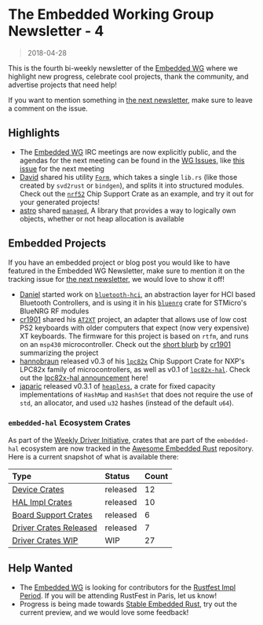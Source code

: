 # The Embedded Working Group Newsletter - 4

> 2018-04-28

This is the fourth bi-weekly newsletter of the [Embedded WG] where we highlight new progress, celebrate cool projects, thank the community, and advertise projects that need help!

If you want to mention something in [the next newsletter], make sure to leave a comment on the issue.

[the next newsletter]: https://github.com/rust-lang-nursery/embedded-wg/issues/93
[Embedded WG]: https://github.com/rust-lang-nursery/embedded-wg

## Highlights

* The [Embedded WG] IRC meetings are now explicitly public, and the agendas for the next meeting can be found in the [WG Issues], like [this issue] for the next meeting
* [David] shared his utility [`Form`], which takes a single `lib.rs` (like those created by `svd2rust` or `bindgen`), and splits it into structured modules. Check out the [`nrf52`] Chip Support Crate as an example, and try it out for your generated projects!
* [astro] shared [`managed`], A library that provides a way to logically own objects, whether or not heap allocation is available

[WG Issues]: https://github.com/rust-lang-nursery/embedded-wg/issues
[this issue]: https://github.com/rust-lang-nursery/embedded-wg/issues/91
[David]: https://github.com/djmcgill
[`Form`]: https://github.com/djmcgill/form
[`nrf52`]: https://github.com/jamesmunns/nrf52/tree/master/src
[astro]: https://github.com/astro
[`managed`]: https://crates.io/crates/managed


## Embedded Projects

If you have an embedded project or blog post you would like to have featured in the Embedded WG Newsletter, make sure to mention it on the tracking issue for [the next newsletter], we would love to show it off!

* [Daniel] started work on [`bluetooth-hci`], an abstraction layer for HCI based Bluetooth Controllers, and is using it in his [`bluenrg`] crate for STMicro's BlueNRG RF modules
* [cr1901] shared his [`AT2XT`] project, an adapter that allows use of low cost PS2 keyboards with older computers that expect (now very expensive) XT keyboards. The firmware for this project is based on `rtfm`, and runs on an `msp430` microcontroller. Check out the [short blurb] by [cr1901] summarizing the project
* [hannobraun] released v0.3 of his [`lpc82x`] Chip Support Crate for NXP's LPC82x family of microcontrollers, as well as v0.1 of [`lpc82x-hal`]. Check out the [lpc82x-hal announcement] here!
* [japaric] released v0.3.1 of [`heapless`], a crate for fixed capacity implementations of `HashMap` and `HashSet` that does not require the use of `std`, an allocator, and used `u32` hashes (instead of the default `u64`).

[`AT2XT`]: https://github.com/cr1901/AT2XT
[cr1901]: https://github.com/cr1901
[japaric]: https://github.com/japaric
[`heapless`]: https://crates.io/crates/heapless
[Daniel]: https://github.com/danielgallagher0
[`bluetooth-hci`]: https://github.com/danielgallagher0/bluetooth-hci
[`bluenrg`]: https://github.com/danielgallagher0/bluenrg
[hannobraun]: https://github.com/hannobraun
[`lpc82x`]: https://crates.io/crates/lpc82x
[`lpc82x-hal`]: https://crates.io/crates/lpc82x-hal
[lpc82x-hal announcement]: https://users.rust-lang.org/t/lpc82x-hal-0-1-hardware-abstraction-layer-for-nxp-lpc82x-mcus/17116
[short blurb]: https://github.com/rust-lang-nursery/embedded-wg/pull/94#issuecomment-385172043

### `embedded-hal` Ecosystem Crates

As part of the [Weekly Driver Initiative], crates that are part of the `embedded-hal` ecosystem are now tracked in the [Awesome Embedded Rust] repository. Here is a current snapshot of what is available there:

| Type                      | Status    | Count |
| :---                      | :-----    | :---- |
| [Device Crates]           | released  | 12    |
| [HAL Impl Crates]         | released  | 10    |
| [Board Support Crates]    | released  | 6     |
| [Driver Crates Released]  | released  | 7     |
| [Driver Crates WIP]       | WIP       | 27    |

[Awesome Embedded Rust]: https://github.com/rust-embedded/awesome-embedded-rust
[Weekly Driver Initiative]: https://github.com/rust-lang-nursery/embedded-wg/issues/39
[Device Crates]: https://github.com/rust-embedded/awesome-embedded-rust#device-crates
[HAL Impl Crates]: https://github.com/rust-embedded/awesome-embedded-rust#hal-implementation-crates
[Board Support Crates]: https://github.com/rust-embedded/awesome-embedded-rust#board-support-crates
[Driver Crates Released]: https://github.com/rust-embedded/awesome-embedded-rust#driver-crates
[Driver Crates WIP]: https://github.com/rust-embedded/awesome-embedded-rust#wip

## Help Wanted

* The [Embedded WG] is looking for contributors for the [Rustfest Impl Period]. If you will be attending RustFest in Paris, let us know!
* Progress is being made towards [Stable Embedded Rust], try out the current preview, and we would love some feedback!

[Stable Embedded Rust]: https://github.com/rust-lang-nursery/embedded-wg/issues/42#issuecomment-384524779
[Rustfest Impl Period]: https://github.com/rust-lang-nursery/embedded-wg/issues/90